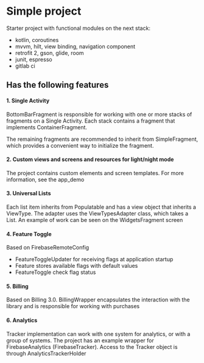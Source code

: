 # Simple project

Starter project with functional modules on the next stack:
+ kotlin, coroutines
+ mvvm, hilt, view binding, navigation component
+ retrofit 2, gson, glide, room
+ junit, espresso
+ gitlab ci

## Has the following features

#### 1. Single Activity
BottomBarFragment is responsible for working with one or more stacks of fragments on a Single Activity. 
Each stack contains a fragment that implements ContainerFragment.

The remaining fragments are recommended to inherit from SimpleFragment, which provides a convenient way 
to initialize the fragment.

#### 2. Custom views and screens and resources for light/night mode
The project contains custom elements and screen templates. 
For more information, see the app_demo

#### 3. Universal Lists
Each list item inherits from Populatable and has a view object that inherits a ViewType. 
The adapter uses the ViewTypesAdapter class, which takes a List<ViewType>. 
An example of work can be seen on the WidgetsFragment screen

#### 4. Feature Toggle
Based on FirebaseRemoteConfig
+ FeatureToggleUpdater for receiving flags at application startup
+ Feature stores available flags with default values
+ FeatureToggle check flag status

#### 5. Billing
Based on Billing 3.0. 
BillingWrapper encapsulates the interaction with the library and is responsible for working with purchases

#### 6. Analytics
Tracker implementation can work with one system for analytics, or with a group of systems. 
The project has an example wrapper for FirebaseAnalytics (FirebaseTracker). 
Access to the Tracker object is through AnalyticsTrackerHolder